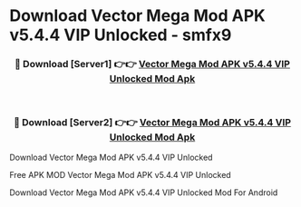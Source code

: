 # Download Vector Mega Mod APK v5.4.4 VIP Unlocked - smfx9



<div align="center">
<h3>🔴 Download [Server1] 👉👉 <a href="https://momento.my/?title=Vector_Mega_Mod_APK_v5.4.4_VIP_Unlocked">Vector Mega Mod APK v5.4.4 VIP Unlocked Mod Apk</a></h3><br>

<h3>🔴 Download [Server2] 👉👉 <a href="https://momento.my/?title=Vector_Mega_Mod_APK_v5.4.4_VIP_Unlocked">Vector Mega Mod APK v5.4.4 VIP Unlocked Mod Apk</a></h3>
</div>



Download Vector Mega Mod APK v5.4.4 VIP Unlocked 

Free APK MOD Vector Mega Mod APK v5.4.4 VIP Unlocked 

Download Vector Mega Mod APK v5.4.4 VIP Unlocked Mod For Android
